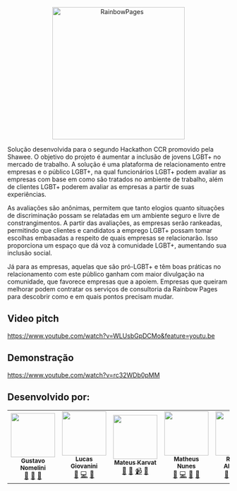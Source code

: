 <p align="center" width=400>
  <img src="https://res.cloudinary.com/nunes/image/upload/v1631043973/68747470733a2f2f692e706f7374696d672e63632f56367762716a626d2f4c4f474f2d414c5048412d66696e616c2e706e67_1_d0eojv.png" min-width="300px" max-width="300px" width="300px" align="center" alt="RainbowPages">
</p>
Solução desenvolvida para o segundo Hackathon CCR promovido pela Shawee. O objetivo do projeto é aumentar a inclusão de jovens LGBT+ no mercado de trabalho. A solução é uma plataforma de relacionamento entre empresas e o público LGBT+, na qual funcionários LGBT+ podem avaliar as empresas com base em como são tratados no ambiente de trabalho, além de clientes LGBT+ poderem avaliar as empresas a partir de suas experiências. 

As avaliações são anônimas, permitem que tanto elogios quanto situações de discriminação possam se relatadas em um ambiente seguro e livre de constrangimentos. A partir das avaliações, as empresas serão rankeadas, permitindo que clientes e candidatos a emprego LGBT+ possam tomar escolhas embasadas a respeito de quais empresas se relacionarão. Isso proporciona um espaço que dá voz à comunidade LGBT+, aumentando sua inclusão social. 

Já para as empresas, aquelas que são pró-LGBT+ e têm boas práticas no relacionamento com este público ganham com maior divulgação na comunidade, que favorece empresas que a apoiem. Empresas que queiram melhorar podem contratar os serviços de consultoria da Rainbow Pages para descobrir como e em quais pontos precisam mudar.

## Video pitch

https://www.youtube.com/watch?v=WLUsbGpDCMo&feature=youtu.be

## Demonstração

https://www.youtube.com/watch?v=rc32WDb0pMM

## Desenvolvido por:

<table>
    <tr>
      <td align="center">
        <a href="https://github.com/gustavo-nomelini">
          <img src="https://avatars.githubusercontent.com/u/72272273?v=4?s=100" width="100px;" alt="" />
          <br />
          <sub>
            <b>Gustavo Nomelini</b>
          </sub>
        </a>
        <br />
        <a href="https://github.com/matheusnunesismael/RainbowPages/commits?author=gustavo-nomelini"
          title="Ideas & Planning">🤔</a>
        <a href="https://github.com/matheusnunesismael/RainbowPages/commits?author=gustavo-nomelini"
          title="Business">💼</a>
        <a href="https://github.com/matheusnunesismael/RainbowPages/commits?author=gustavo-nomelini"
          title="Documentation">📖</a>
      </td>
      <td align="center">
        <a href="https://github.com/lukcaas">
          <img src="https://avatars.githubusercontent.com/u/45735266?v=4?s=100" width="100px;" alt="" />
          <br />
          <sub>
            <b>Lucas Giovanini</b>
          </sub>
        </a>
        <br />
        <a href="https://github.com/matheusnunesismael/RainbowPages/commits?author=lukcaas"
          title="Ideas & Planning">🤔</a>
        <a href="https://github.com/matheusnunesismael/RainbowPages/commits?author=lukcaas" title="Code">💻</a>
        <a href="https://github.com/matheusnunesismael/RainbowPages/commits?author=lukcaas" title="Design">🎨</a>
      </td>
      <td align="center">
        <a href="https://github.com/MahatKC">
          <img src="https://avatars.githubusercontent.com/u/38925865?v=4?s=100" width="100px;" alt="" />
          <br />
          <sub>
            <b>Mateus Karvat</b>
          </sub>
        </a>
        <br />
        <a href="https://github.com/matheusnunesismael/RainbowPages/commits?author=MahatKC"
          title="Ideas & Planning">🤔</a>
        <a href="https://github.com/matheusnunesismael/RainbowPages/commits?author=MahatKC" title="Business">💼</a>
        <a href="https://github.com/matheusnunesismael/RainbowPages/commits?author=MahatKC" title="Videos">📹</a>
        <a href="https://github.com/matheusnunesismael/RainbowPages/commits?author=MahatKC" title="Documentation">📖</a>
      </td>
      <td align="center">
        <a href="https://github.com/matheusnunesismael">
          <img src="https://avatars.githubusercontent.com/u/32654785?v=4?s=100" width="100px;" alt="" />
          <br />
          <sub>
            <b>Matheus Nunes</b>
          </sub>
        </a>
        <br />
        <a href="https://github.com/matheusnunesismael/RainbowPages/commits?author=matheusnunesismael"
          title="Ideas & Planning">🤔</a>
        <a href="https://github.com/matheusnunesismael/RainbowPages/commits?author=matheusnunesismael"
          title="Code">💻</a>
        <a href="https://github.com/matheusnunesismael/RainbowPages/commits?author=matheusnunesismael"
          title="Documentation">📖</a>
        <a href="https://github.com/matheusnunesismael/RainbowPages/commits?author=matheusnunesismael"
          title="Design">🎨</a>
      </td>
      <td align="center">
        <a href="https://github.com/robertaalcantara">
          <img src="https://avatars.githubusercontent.com/u/45802825?v=4?s=100" width="100px;" alt="" />
          <br />
          <sub>
            <b>Roberta Alcantara</b>
          </sub>
        </a>
        <br />
        <a href="https://github.com/matheusnunesismael/RainbowPages/commits?author=robertaalcantara"
          title="Ideas & Planning">🤔</a>
        <a href="https://github.com/matheusnunesismael/RainbowPages/commits?author=robertaalcantara"
          title="Business">💼</a>
        <a href="https://github.com/matheusnunesismael/RainbowPages/commits?author=robertaalcantara"
          title="Videos">📹</a>
        <a href="https://github.com/matheusnunesismael/RainbowPages/commits?author=robertaalcantara"
          title="Documentation">📖</a>
      </td>
    </tr>
  </table>
